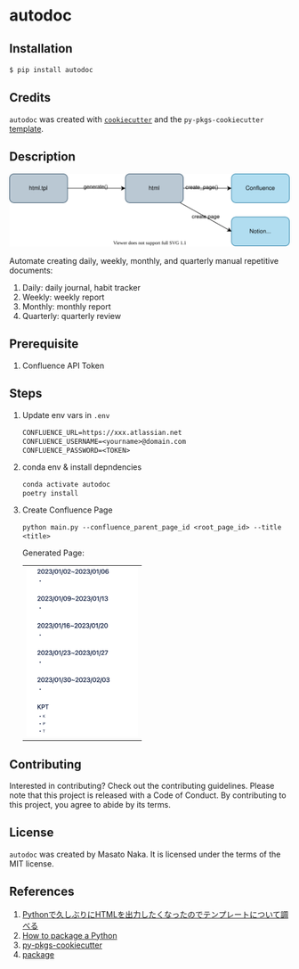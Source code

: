 # autodoc

## Installation

```bash
$ pip install autodoc
```

## Credits

`autodoc` was created with [`cookiecutter`](https://cookiecutter.readthedocs.io/en/latest/) and the `py-pkgs-cookiecutter` [template](https://github.com/py-pkgs/py-pkgs-cookiecutter).

## Description

![](docs/diagram.drawio.svg)

Automate creating daily, weekly, monthly, and quarterly manual repetitive documents:

1. Daily: daily journal, habit tracker
1. Weekly: weekly report
1. Monthly: monthly report
1. Quarterly: quarterly review

## Prerequisite

1. Confluence API Token

## Steps

1. Update env vars in `.env`

    ```
    CONFLUENCE_URL=https://xxx.atlassian.net
    CONFLUENCE_USERNAME=<yourname>@domain.com
    CONFLUENCE_PASSWORD=<TOKEN>
    ```

1. conda env & install depndencies
    ```
    conda activate autodoc
    poetry install
    ```

1. Create Confluence Page
    ```
    python main.py --confluence_parent_page_id <root_page_id> --title <title>
    ```

    Generated Page:

    <table><tr><td>
    <img src="docs/confluence_page_0.png" width="200px" />
    </td></tr></table>


## Contributing

Interested in contributing? Check out the contributing guidelines. Please note that this project is released with a Code of Conduct. By contributing to this project, you agree to abide by its terms.

## License

`autodoc` was created by Masato Naka. It is licensed under the terms of the MIT license.

## References
1. [Pythonで久しぶりにHTMLを出力したくなったのでテンプレートについて調べる](https://qiita.com/mima_ita/items/5405109b3b9e2db42332)
1. [How to package a Python](https://py-pkgs.org/03-how-to-package-a-python)
1. [py-pkgs-cookiecutter](https://github.com/py-pkgs/py-pkgs-cookiecutter)
1. [package](https://packaging.python.org/en/latest/tutorials/packaging-projects/)
